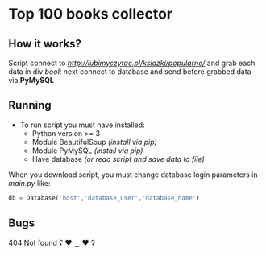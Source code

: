 # Top 100 books collector

## How it works?
Script connect to *http://lubimyczytac.pl/ksiazki/popularne/* and grab each data in div *book* next connect to database and send before grabbed data via **PyMySQL**

## Running
* To run script you must have installed:
  - Python version >= 3
  - Module BeautifulSoup *(install via pip)*
  - Module PyMySQL *(install via pip)*
  - Have database *(or redo script and save data to file)*

When you download script, you must change database login parameters in *main.py* like:  
```python
db = Database('host','database_user','database_name')
```
## Bugs
404 Not found  ʕ ♥ ‿ ♥ ʔ
